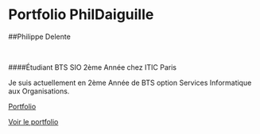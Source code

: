 # Portfolio PhilDaiguille


##Philippe Delente

<br>

####Étudiant BTS SIO 2ème Année chez ITIC Paris
<p> Je suis actuellement en 2ème Année de BTS option Services Informatique aux Organisations. </p>

[Portfolio](./asset/Readme.png "Portfolio")


[Voir le portfolio](https://phildaiguille.github.io/Portfolio_PhilDaiguille/)

